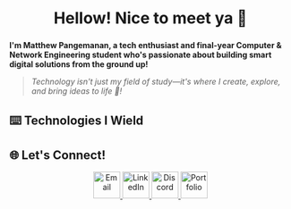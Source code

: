<h1 align="center">Hellow! Nice to meet ya 👋</h1>

###

**I'm Matthew Pangemanan, a tech enthusiast and final-year Computer & Network Engineering student who's passionate about building smart digital solutions from the ground up!**

> *Technology isn't just my field of study—it's where I create, explore, and bring ideas to life 🚀!*

###

## ⌨️ Technologies I Wield

## 🌐 Let's Connect!

<p align="center">
  <a href="mailto:your@email.com">
    <img src="https://raw.githubusercontent.com/KelloVerra/KelloVerra/main/assets/email.png" height="48" alt="Email"/>
  </a>
  <a href="https://www.linkedin.com/in/your-linkedin" target="_blank">
    <img src="https://raw.githubusercontent.com/KelloVerra/KelloVerra/main/assets/linkedin.png" height="48" alt="LinkedIn"/>
  </a>
  <a href="https://discord.com/users/your-discord-id" target="_blank">
    <img src="https://raw.githubusercontent.com/KelloVerra/KelloVerra/main/assets/discord.png" height="48" alt="Discord"/>
  </a>
  <a href="https://yourportfolio.com" target="_blank">
    <img src="https://raw.githubusercontent.com/KelloVerra/KelloVerra/main/assets/portfolio.png" height="48" alt="Portfolio"/>
  </a>
</p>
